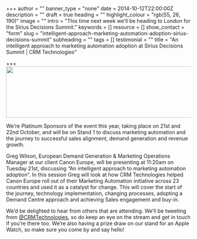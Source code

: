 +++
author = ""
banner_type = "none"
date = 2014-10-12T22:00:00Z
description = ""
draft = true
heading = ""
highlight_colour = "rgb(55, 26, 190)"
image = ""
intro = "This time next week we’ll be heading to London for the Sirius Decisions Summit."
keywords = []
resource = []
show_contact = "form"
slug = "intelligent-approach-marketing-automation-adoption-sirius-decisions-summit"
subheading = ""
tags = []
testimonial = ""
title = "An intelligent approach to marketing automation adoption at Sirius Decisions Summit | CRM Technologies"

+++
<img style="display: block; margin-left: auto; margin-right: auto;" src="/sites/default/files/SiriusDecisions%202014%20Summit%20Europe%20%20%20Fees.png" alt="" width="923" height="140">

We’re Platinum Sponsors of the event this year, taking place on 21st and 22nd October, and will be on Stand 1 to discuss marketing automation and the journey to successful sales alignment, demand generation and revenue growth.

Greg Wilson, European Demand Generation & Marketing Operations Manager at our client Canon Europe, will be presenting at 11:20am on Tuesday 21st, discussing “An intelligent approach to marketing automation adoption”. In this session Greg will look at how CRM Technologies helped Canon Europe roll out of their Marketing Automation initiative across 23 countries and used it as a catalyst for change. This will cover the start of the journey, technology implementation, changing processes, adopting a Demand Centre approach and achieving Sales engagement and buy-in.

We’d be delighted to hear from others that are attending. We’ll be tweeting from [@CRMTechnologies](http://www.twitter.com/CRMTechnologies), so do keep an eye on the stream and get in touch if you’re there too. We’re also having a prize draw on our stand for an Apple Watch, so make sure you come by and say hello!